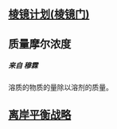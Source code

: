 ## [棱镜计划(棱镜门)](https://baike.baidu.com/item/%E6%A3%B1%E9%95%9C%E9%97%A8/6006333?fromtitle=%E6%A3%B1%E9%95%9C%E8%AE%A1%E5%88%92&fromid=6037803&fr=aladdin)

## 质量摩尔浓度  
##### 来自 穆霖

溶质的物质的量除以溶剂的质量。

## [离岸平衡战略](https://zhuanlan.zhihu.com/p/24892676?utm_id=0)
